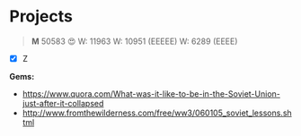 Projects
========



>**M** 50583 :heart_eyes:
>W: 11963
>W: 10951 (EEEEE)
>W: 6289 (EEEE)

- [x] Z


**Gems:**

-  https://www.quora.com/What-was-it-like-to-be-in-the-Soviet-Union-just-after-it-collapsed
-  http://www.fromthewilderness.com/free/ww3/060105_soviet_lessons.shtml
